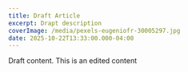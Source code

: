 ```yaml
---
title: Draft Article
excerpt: Drapt description
coverImage: /media/pexels-eugeniofr-30005297.jpg
date: 2025-10-22T13:33:00.000-04:00
---
```

Draft content. This is an edited content
